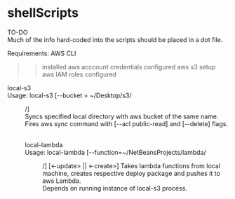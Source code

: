 # shellScripts

TO-DO<BR>
Much of the info hard-coded into the scripts should be placed in a dot file. 

Requirements:
AWS CLI 
>>installed
>>aws acccount credentials configured
>>aws s3 setup
>>aws IAM roles configured

local-s3<br>
Usage: local-s3 [--bucket = ~/Desktop/s3/<dir>/]<br>
Syncs specified local directory with aws bucket of the same name.<br> 
Fires aws sync command with [--acl public-read] and [--delete] flags.<br>

<br>
local-lambda<br>
Usage: local-lambda [--function=~/NetBeansProjects/lambda/<dir>/] [<-update> || <-create>]
Takes lambda functions from local machine, creates respective deploy package and pushes it to aws Lambda.<br>
Depends on running instance of local-s3 process. 
